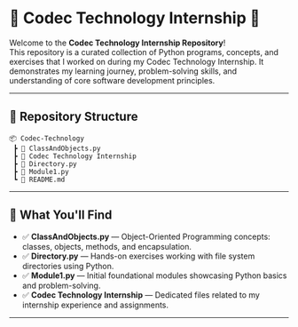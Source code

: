 # 🎯 Codec Technology Internship 🚀

Welcome to the **Codec Technology Internship Repository**!  
This repository is a curated collection of Python programs, concepts, and exercises that I worked on during my Codec Technology Internship. It demonstrates my learning journey, problem-solving skills, and understanding of core software development principles.

---

## 📂 Repository Structure

```
📦 Codec-Technology
 ┣ 📄 ClassAndObjects.py
 ┣ 📄 Codec Technology Internship
 ┣ 📄 Directory.py
 ┣ 📄 Module1.py
 ┗ 📄 README.md
```

---

## 📌 What You'll Find

- ✅ **ClassAndObjects.py** — Object-Oriented Programming concepts: classes, objects, methods, and encapsulation.
- ✅ **Directory.py** — Hands-on exercises working with file system directories using Python.
- ✅ **Module1.py** — Initial foundational modules showcasing Python basics and problem-solving.
- ✅ **Codec Technology Internship** — Dedicated files related to my internship experience and assignments.

---

